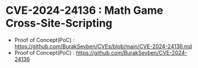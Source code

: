# CVE-2024-24136 : Math Game Cross-Site-Scripting
+ Proof of Concept(PoC) : https://github.com/BurakSevben/CVEs/blob/main/CVE-2024-24136.md
+ Proof of Concept(PoC) : https://github.com/BurakSevben/CVE-2024-24136
